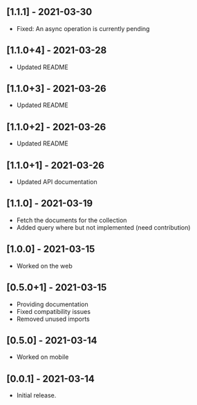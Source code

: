 ## [1.1.1] - 2021-03-30

* Fixed: An async operation is currently pending

## [1.1.0+4] - 2021-03-28

* Updated README

## [1.1.0+3] - 2021-03-26

* Updated README

## [1.1.0+2] - 2021-03-26

* Updated README

## [1.1.0+1] - 2021-03-26

* Updated API documentation

## [1.1.0] - 2021-03-19

* Fetch the documents for the collection
* Added query where but not implemented (need contribution)

## [1.0.0] - 2021-03-15

* Worked on the web

## [0.5.0+1] - 2021-03-15

* Providing documentation
* Fixed compatibility issues
* Removed unused imports

## [0.5.0] - 2021-03-14

* Worked on mobile

## [0.0.1] - 2021-03-14

* Initial release.